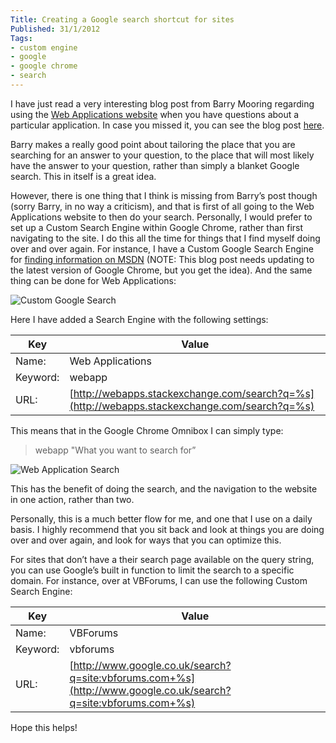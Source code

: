 ```yaml
---
Title: Creating a Google search shortcut for sites
Published: 31/1/2012
Tags:
- custom engine
- google
- google chrome
- search
---
```


I have just read a very interesting blog post from Barry Mooring regarding using the [Web Applications website](http://webapps.stackexchange.com/) when you have questions about a particular application. In case you missed it, you can see the blog post [here](http://blog.codingbadger.com/blog/2012/january/web-applications-you-are-looking-in-the-wrong-place/).

Barry makes a really good point about tailoring the place that you are searching for an answer to your question, to the place that will most likely have the answer to your question, rather than simply a blanket Google search. This in itself is a great idea.

However, there is one thing that I think is missing from Barry’s post though (sorry Barry, in no way a criticism), and that is first of all going to the Web Applications website to then do your search. Personally, I would prefer to set up a Custom Search Engine within Google Chrome, rather than first navigating to the site. I do this all the time for things that I find myself doing over and over again. For instance, I have a Custom Google Search Engine for [finding information on MSDN](http://www.gep13.co.uk/blog/google-chrome-search-for-msdn) (NOTE: This blog post needs updating to the latest version of Google Chrome, but you get the idea). And the same thing can be done for Web Applications:

![Custom Google Search](https://gep13wpstorage.blob.core.windows.net/gep13/2012/1/31/Custom_Google_Search.png)

Here I have added a Search Engine with the following settings:

| Key            | Value                                                                                        |
|----------------|----------------------------------------------------------------------------------------------|
| Name:          | Web Applications                                                                             |
| Keyword:       | webapp                                                                                       |
| URL:           | [http://webapps.stackexchange.com/search?q=%s](http://webapps.stackexchange.com/search?q=%s) |

This means that in the Google Chrome Omnibox I can simply type:

> webapp <then the tab key> "What you want to search for” <then press the enter key>

![Web Application Search](https://gep13wpstorage.blob.core.windows.net/gep13/2012/1/31/Web_Application_Search.png)

This has the benefit of doing the search, and the navigation to the website in one action, rather than two.

Personally, this is a much better flow for me, and one that I use on a daily basis. I highly recommend that you sit back and look at things you are doing over and over again, and look for ways that you can optimize this.

For sites that don’t have a their search page available on the query string, you can use Google’s built in function to limit the search to a specific domain. For instance, over at VBForums, I can use the following Custom Search Engine:

| Key            | Value                                                                                                          |
|----------------|----------------------------------------------------------------------------------------------------------------|
| Name:          | VBForums                                                                                                       |
| Keyword:       | vbforums                                                                                                       |
| URL:           | [http://www.google.co.uk/search?q=site:vbforums.com+%s](http://www.google.co.uk/search?q=site:vbforums.com+%s) |

Hope this helps!

